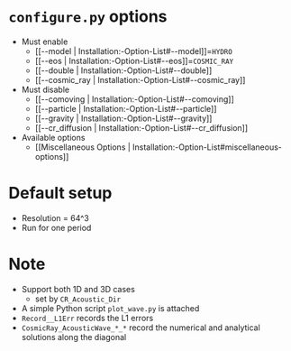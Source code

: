 # `configure.py` options
- Must enable
  - [[--model | Installation:-Option-List#--model]]=`HYDRO`
  - [[--eos | Installation:-Option-List#--eos]]=`COSMIC_RAY`
  - [[--double | Installation:-Option-List#--double]]
  - [[--cosmic_ray | Installation:-Option-List#--cosmic_ray]]
- Must disable
  - [[--comoving | Installation:-Option-List#--comoving]]
  - [[--particle | Installation:-Option-List#--particle]]
  - [[--gravity | Installation:-Option-List#--gravity]]
  - [[--cr_diffusion | Installation:-Option-List#--cr_diffusion]]
- Available options
  - [[Miscellaneous Options | Installation:-Option-List#miscellaneous-options]]


# Default setup
- Resolution = 64^3
- Run for one period


# Note
- Support both 1D and 3D cases
  - set by `CR_Acoustic_Dir`
- A simple Python script `plot_wave.py` is attached
- `Record__L1Err` records the L1 errors
- `CosmicRay_AcousticWave_*_*` record the numerical and analytical solutions along the diagonal
